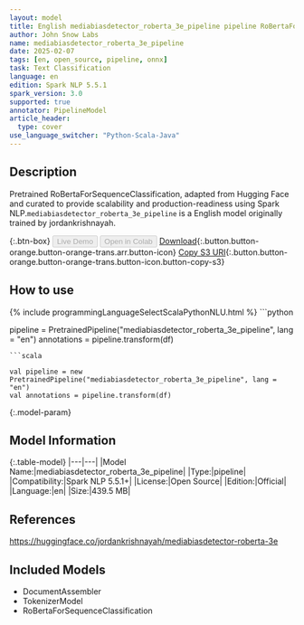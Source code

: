 ```yaml
---
layout: model
title: English mediabiasdetector_roberta_3e_pipeline pipeline RoBertaForSequenceClassification from jordankrishnayah
author: John Snow Labs
name: mediabiasdetector_roberta_3e_pipeline
date: 2025-02-07
tags: [en, open_source, pipeline, onnx]
task: Text Classification
language: en
edition: Spark NLP 5.5.1
spark_version: 3.0
supported: true
annotator: PipelineModel
article_header:
  type: cover
use_language_switcher: "Python-Scala-Java"
---
```


## Description

Pretrained RoBertaForSequenceClassification, adapted from Hugging Face and curated to provide scalability and production-readiness using Spark NLP.`mediabiasdetector_roberta_3e_pipeline` is a English model originally trained by jordankrishnayah.

{:.btn-box}
<button class="button button-orange" disabled>Live Demo</button>
<button class="button button-orange" disabled>Open in Colab</button>
[Download](https://s3.amazonaws.com/auxdata.johnsnowlabs.com/public/models/mediabiasdetector_roberta_3e_pipeline_en_5.5.1_3.0_1738962924143.zip){:.button.button-orange.button-orange-trans.arr.button-icon}
[Copy S3 URI](s3://auxdata.johnsnowlabs.com/public/models/mediabiasdetector_roberta_3e_pipeline_en_5.5.1_3.0_1738962924143.zip){:.button.button-orange.button-orange-trans.button-icon.button-copy-s3}

## How to use



<div class="tabs-box" markdown="1">
{% include programmingLanguageSelectScalaPythonNLU.html %}
```python

pipeline = PretrainedPipeline("mediabiasdetector_roberta_3e_pipeline", lang = "en")
annotations =  pipeline.transform(df)   

```
```scala

val pipeline = new PretrainedPipeline("mediabiasdetector_roberta_3e_pipeline", lang = "en")
val annotations = pipeline.transform(df)

```
</div>

{:.model-param}
## Model Information

{:.table-model}
|---|---|
|Model Name:|mediabiasdetector_roberta_3e_pipeline|
|Type:|pipeline|
|Compatibility:|Spark NLP 5.5.1+|
|License:|Open Source|
|Edition:|Official|
|Language:|en|
|Size:|439.5 MB|

## References

https://huggingface.co/jordankrishnayah/mediabiasdetector-roberta-3e

## Included Models

- DocumentAssembler
- TokenizerModel
- RoBertaForSequenceClassification